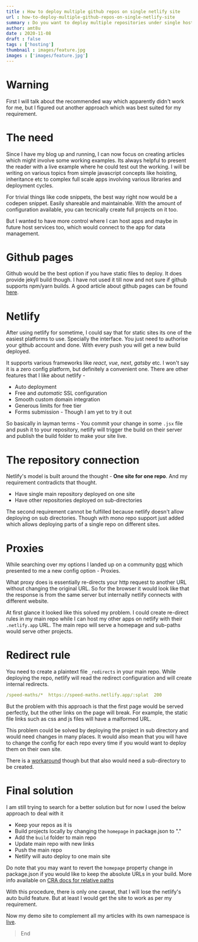 ```yaml
---
title : How to deploy multiple github repos on single netlify site
url : how-to-deploy-multiple-github-repos-on-single-netlify-site
summary : Do you want to deploy multiple repositories under single hostname on netlify?
author: amt8u
date : 2020-11-08
draft : false
tags : ['hosting']
thumbnail : images/feature.jpg
images : ['images/feature.jpg']
---
```


# Warning
First I will talk about the recommended way which apparently didn't work for me, but I figured out another approach which was best suited for my requirement.

# The need
Since I have my blog up and running, I can now focus on creating articles which might involve some working examples. Its always helpful to present the reader with a live example where he could test out the working. I will be writing on various topics from simple javascript concepts like hoisting, inheritance etc to complex full scale apps involving various libraries and deployment cycles.

For trivial things like code snippets, the best way right now would be a codepen snippet. Easily shareable and maintainable. With the amount of configuration available, you can tecnically create full projects on it too.

But I wanted to have more control where I can host apps and maybe in future host services too, which would connect to the app for data management.

# Github pages
Github would be the best option if you have static files to deploy. It does provide jekyll build though. I have not used it till now and not sure if github supports npm/yarn builds. A good article about github pages can be found [here](https://blog.kushalbhalaik.xyz/github-pages-a-comprehensive-guide-w-images-part-2/).


# Netlify
After using netlify for sometime, I could say that for static sites its one of the easiest platforms to use. Specially the interface. You just need to authorise your github account and done. With every push you will get a new build deployed.

It supports various frameworks like *react*, *vue*, *next*, *gatsby* etc. I won't say it is a zero config platform, but definitely a convenient one. There are other features that I like about netlify - 

* Auto deployment
* Free and *automatic* SSL configuration
* Smooth custom domain integration
* Generous limits for free tier
* Forms submission - Though I am yet to try it out

So basically in layman terms - You commit your change in some `.jsx` file and push it to your repository, netlify will trigger the build on their server and publish the build folder to make your site live.

# The repository connection
Netlify's model is built around the thought - **One site for one repo**. And my requirement contradicts that thought. 

* Have single main repository deployed on one site
* Have other repositories deployed on sub-directories

The second requirement cannot be fulfilled because netlify doesn't allow deploying on sub directories. Though with mono repo support just added which allows deploying parts of a single repo on different sites.

# Proxies
While searching over my options I landed up on a community [post](https://community.netlify.com/t/support-guide-can-i-deploy-multiple-repositories-in-a-single-site/179) which presented to me a new config option - Proxies.

What proxy does is essentially re-directs your http request to another URL without changing the original URL. So for the browser it would look like that the response is from the same server but internally netlify connects with different website.

At first glance it looked like this solved my problem. I could create re-direct rules in my main repo while I can host my other apps on netlify with their `.netlify.app` URL. The main repo will serve a homepage and sub-paths would serve other projects.

# Redirect rule
You need to create a plaintext file `_redirects` in your main repo. While deploying the repo, netlify will read the redirect configuration and will create internal redirects.

```yaml
/speed-maths/*  https://speed-maths.netlify.app/:splat  200
```

But the problem with this approach is that the first page would be served perfectly, but the other links on the page will break. For example, the static file links such as css and js files will have a malformed URL. 

This problem could be solved by deploying the project in sub directory and would need changes in many places. It would also mean that you will have to change the config for each repo every time if you would want to deploy them on their own site.

There is a [workaround](https://github.com/facebook/create-react-app/issues/165) though but that also would need a sub-directory to be created.

# Final solution
I am still trying to search for a better solution but for now I used the below approach to deal with it
* Keep your repos as it is
* Build projects locally by changing the `homepage` in package.json to "."
* Add the `build` folder to main repo
* Update main repo with new links
* Push the main repo
* Netlify will auto deploy to one main site

Do note that you may want to revert the `homepage` property change in package.json if you would like to keep the absolute URLs in your build. More info available on [CRA docs for relative paths](https://create-react-app.dev/docs/deployment/#building-for-relative-paths)

With this procedure, there is only one caveat, that I will lose the netlify's auto build feature. But at least I would get the site to work as per my requirement.

Now my demo site to complement all my articles with its own namespace is [live](https://cybr.cafe).

> End